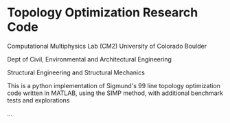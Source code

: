 # Topology Optimization Research Code

Computational Multiphysics Lab (CM2)
University of Colorado Boulder

Dept of Civil, Environmental and Architectural Engineering

Structural Engineering and Structural Mechanics

This is a python implementation of Sigmund's 99 line topology optimization code written in MATLAB, using the SIMP method, with additional benchmark tests and explorations

...
